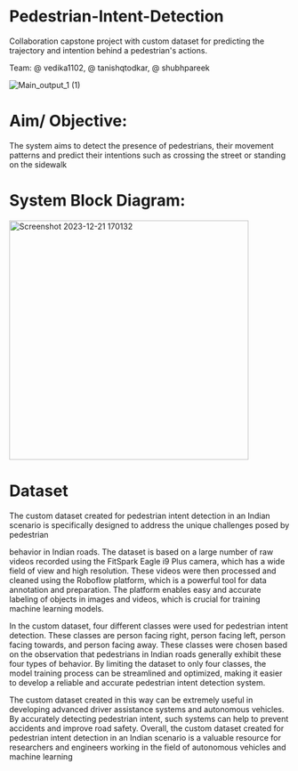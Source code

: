 # Pedestrian-Intent-Detection

Collaboration capstone project with custom dataset for predicting the trajectory and intention behind a pedestrian's actions.

Team: @ vedika1102, @ tanishqtodkar, @ shubhpareek


  ![Main_output_1 (1)](https://github.com/Vedika1102/Pedestrian-Intent-Detection/assets/88620694/3238a5c9-81f2-479e-8726-b079e7b0137c)


# Aim/ Objective:

The system aims to detect the presence of pedestrians, their movement patterns and predict their intentions such as crossing the street or standing on the sidewalk

# System Block Diagram:
<img width="430" alt="Screenshot 2023-12-21 170132" src="https://github.com/Vedika1102/Pedestrian-Intent-Detection/assets/88620694/d1d55410-22ca-4d95-ac67-937c0fa8a6d2">


# Dataset

The custom dataset created for pedestrian intent detection in an Indian scenario is specifically designed to address the unique challenges posed by pedestrian

behavior in Indian roads. The dataset is based on a large number of raw videos recorded using the FitSpark Eagle i9 Plus camera, which has a wide field of view and high resolution. These videos were then processed and cleaned using the Roboflow platform, which is a powerful tool for data annotation and preparation. The platform enables easy and accurate labeling of objects in images and videos, which is crucial for training machine learning models.

In the custom dataset, four different classes were used for pedestrian intent detection. These classes are person facing right, person facing left, person facing towards, and person facing away. These classes were chosen based on the observation that pedestrians in Indian roads generally exhibit these four types of behavior. By limiting the dataset to only four classes, the model training process can be streamlined and optimized, making it easier to develop a reliable and accurate pedestrian intent detection system.

The custom dataset created in this way can be extremely useful in developing advanced driver assistance systems and autonomous vehicles. By accurately detecting pedestrian intent, such systems can help to prevent accidents and improve road safety. Overall, the custom dataset created for pedestrian intent detection in an Indian scenario is a valuable resource for researchers and engineers working in the field of autonomous vehicles and machine learning
